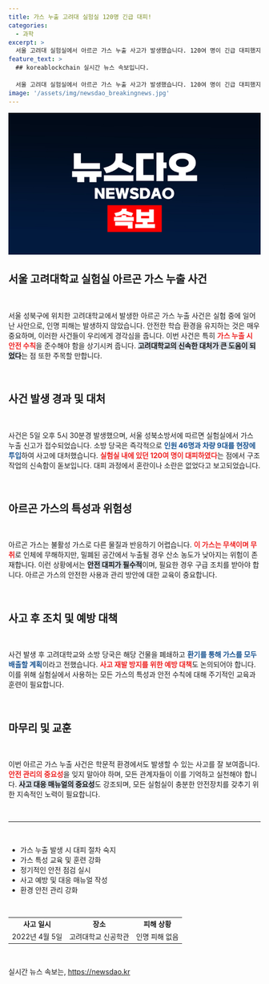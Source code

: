 ```yaml
---
title: 가스 누출 고려대 실험실 120명 긴급 대피!
categories:
  - 과학
excerpt: >
  서울 고려대 실험실에서 아르곤 가스 누출 사고가 발생했습니다. 120여 명이 긴급 대피했지만 다행히 인명 피해는 없었습니다. 무색·무취의 이 가스, 안전은 어떻게 확보될까요? 클릭해서 더 알아보세요!
feature_text: >
  ## koreablockchain 실시간 뉴스 속보입니다.

  서울 고려대 실험실에서 아르곤 가스 누출 사고가 발생했습니다. 120여 명이 긴급 대피했지만 다행히 인명 피해는 없었습니다. 무색·무취의 이 가스, 안전은 어떻게 확보될까요? 클릭해서 더 알아보세요!
image: '/assets/img/newsdao_breakingnews.jpg'
---
```


<p><img src="/assets/img/newsdao_breakingnews.jpg" alt="koreablockchain 속보" /></p>

<h2 data-ke-size="size26">서울 고려대학교 실험실 아르곤 가스 누출 사건</h2>

<p data-ke-size="size16">&nbsp;</p>

<p>서울 성북구에 위치한 고려대학교에서 발생한 아르곤 가스 누출 사건은 실험 중에 일어난 사안으로, 인명 피해는 발생하지 않았습니다. 안전한 학습 환경을 유지하는 것은 매우 중요하며, 이러한 사건들이 우리에게 경각심을 줍니다. 이번 사건은 특히 <b><span style="color: #ee2323;">가스 누출 시 안전 수칙</span></b>을 준수해야 함을 상기시켜 줍니다. <b><span style="background-color: #21538527;">고려대학교의 신속한 대처가 큰 도움이 되었다</span></b>는 점 또한 주목할 만합니다.</p>

<p data-ke-size="size16">&nbsp;</p>

<h2 data-ke-size="size26">사건 발생 경과 및 대처</h2>

<p data-ke-size="size16">&nbsp;</p>

<p>사건은 5일 오후 5시 30분경 발생했으며, 서울 성북소방서에 따르면 실험실에서 가스 누출 신고가 접수되었습니다. 소방 당국은 즉각적으로 <b><span style="color: #1a5490;">인원 46명과 차량 9대를 현장에 투입</span></b>하여 사고에 대처했습니다. <b><span style="color: #ee2323;">실험실 내에 있던 120여 명이 대피하였다</span></b>는 점에서 구조 작업의 신속함이 돋보입니다. 대피 과정에서 혼란이나 소란은 없었다고 보고되었습니다.</p>

<p data-ke-size="size16">&nbsp;</p>

<h2 data-ke-size="size26">아르곤 가스의 특성과 위험성</h2>

<p data-ke-size="size16">&nbsp;</p>

<p>아르곤 가스는 불활성 가스로 다른 물질과 반응하기 어렵습니다. <b><span style="color: #ee2323;">이 가스는 무색이며 무취</span></b>로 인체에 무해하지만, 밀폐된 공간에서 누출될 경우 산소 농도가 낮아지는 위험이 존재합니다. 이런 상황에서는 <b><span style="background-color: #21538527;">안전 대피가 필수적</span></b>이며, 필요한 경우 구급 조치를 받아야 합니다. 아르곤 가스의 안전한 사용과 관리 방안에 대한 교육이 중요합니다.</p>

<p data-ke-size="size16">&nbsp;</p>

<h2 data-ke-size="size26">사고 후 조치 및 예방 대책</h2>

<p data-ke-size="size16">&nbsp;</p>

<p>사건 발생 후 고려대학교와 소방 당국은 해당 건물을 폐쇄하고 <b><span style="color: #1a5490;">환기를 통해 가스를 모두 배출할 계획</span></b>이라고 전했습니다. <b><span style="color: #ee2323;">사고 재발 방지를 위한 예방 대책</span></b>도 논의되어야 합니다. 이를 위해 실험실에서 사용하는 모든 가스의 특성과 안전 수칙에 대해 주기적인 교육과 훈련이 필요합니다.</p>

<p data-ke-size="size16">&nbsp;</p>

<h2 data-ke-size="size26">마무리 및 교훈</h2>

<p data-ke-size="size16">&nbsp;</p>

<p>이번 아르곤 가스 누출 사건은 학문적 환경에서도 발생할 수 있는 사고를 잘 보여줍니다. <b><span style="color: #ee2323;">안전 관리의 중요성</span></b>을 잊지 말아야 하며, 모든 관계자들이 이를 기억하고 실천해야 합니다. <b><span style="background-color: #21538527;">사고 대응 매뉴얼의 중요성</span></b>도 강조되며, 모든 실험실이 충분한 안전장치를 갖추기 위한 지속적인 노력이 필요합니다.</p>

<p data-ke-size="size16">&nbsp;</p>

<hr />

<p data-ke-size="size16">&nbsp;</p>

<ul>
  <li>가스 누출 발생 시 대피 절차 숙지</li>
  <li>가스 특성 교육 및 훈련 강화</li>
  <li>정기적인 안전 점검 실시</li>
  <li>사고 예방 및 대응 매뉴얼 작성</li>
  <li>환경 안전 관리 강화</li>
</ul>

<p data-ke-size="size16">&nbsp;</p>

<table style="width: 100%;">
  <tr>
    <td style="text-align: center; height: 17px;"><b>사고 일시</b></td>
    <td style="text-align: center; height: 17px;"><b>장소</b></td>
    <td style="text-align: center; height: 17px;"><b>피해 상황</b></td>
  </tr>
  <tr>
    <td style="text-align: center; height: 17px;">2022년 4월 5일</td>
    <td style="text-align: center; height: 17px;">고려대학교 신공학관</td>
    <td style="text-align: center; height: 17px;">인명 피해 없음</td>
  </tr>
</table> 

<p data-ke-size="size16">&nbsp;</p>
실시간 뉴스 속보는, <a href="https://newsdao.kr" rel="dofollow">https://newsdao.kr</a>


